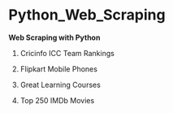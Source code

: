 # Python_Web_Scraping
**Web Scraping with Python**

1. Cricinfo ICC Team Rankings
 
2. Flipkart Mobile Phones

3. Great Learning Courses

4. Top 250 IMDb Movies
